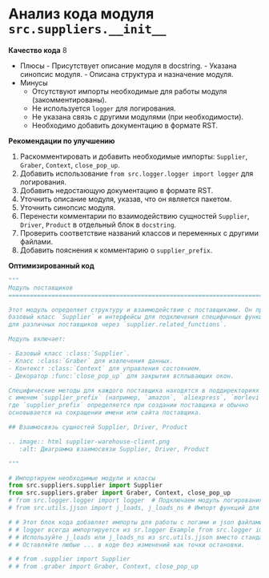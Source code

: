 # Анализ кода модуля `src.suppliers.__init__`

**Качество кода**
8
 -  Плюсы
        - Присутствует описание модуля в docstring.
        - Указана синопсис модуля.
        - Описана структура и назначение модуля.
 -  Минусы
    - Отсутствуют импорты необходимые для работы модуля (закомментированы).
    - Не используется `logger` для логирования.
    - Не указана связь с другими модулями (при необходимости).
    - Необходимо добавить документацию в формате RST.

**Рекомендации по улучшению**

1.  Раскомментировать и добавить необходимые импорты: `Supplier`, `Graber`, `Context`, `close_pop_up`.
2.  Добавить использование `from src.logger.logger import logger` для логирования.
3.  Добавить недостающую документацию в формате RST.
4.  Уточнить описание модуля, указав, что он является пакетом.
5.  Уточнить синопсис модуля.
6.  Перенести комментарии по взаимодействию сущностей `Supplier`, `Driver`, `Product` в отдельный блок в `docstring`.
7.  Проверить соответствие названий классов и переменных с другими файлами.
8.  Добавить пояснения к комментарию о `supplier_prefix`.

**Оптимизированный код**

```python
"""
Модуль поставщиков
=========================================================================================

Этот модуль определяет структуру и взаимодействие с поставщиками. Он предоставляет
базовый класс `Supplier` и интерфейсы для подключения специфичных функций
для различных поставщиков через `supplier.related_functions`.

Модуль включает:

- Базовый класс :class:`Supplier`.
- Класс :class:`Graber` для извлечения данных.
- Контекст :class:`Context` для управления состоянием.
- Декоратор :func:`close_pop_up` для закрытия всплывающих окон.

Специфические методы для каждого поставщика находятся в поддиректориях
с именем `supplier_prefix` (например, `amazon`, `aliexpress`, `morlevi`),
где `supplier_prefix` определяется при создании поставщика и обычно
основывается на сокращении имени или сайта поставщика.

## Взаимосвязь сущностей Supplier, Driver, Product

.. image:: html supplier-warehouse-client.png
   :alt: Диаграмма взаимосвязи Supplier, Driver, Product

"""

# Импортируем необходимые модули и классы
from src.suppliers.supplier import Supplier
from src.suppliers.graber import Graber, Context, close_pop_up
# from src.logger.logger import logger  # Подключаем модуль логирования
# from src.utils.jjson import j_loads, j_loads_ns # Импорт функций для работы с JSON

# # Этот блок кода добавляет импорты для работы с логами и json файлами.
# # logger всегда импортируется из sr.logger Example from src.logger import logger
# # Используйте j_loads или j_loads_ns из src.utils.jjson вместо стандартного json.load для чтения файлов.
# # Оставляйте любые ... в коде без изменений как точки остановки.

# # from .supplier import Supplier
# # from .graber import Graber, Context, close_pop_up
```